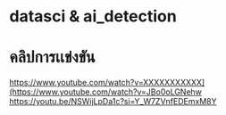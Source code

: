 # datasci & ai_detection 
# คลิปการเเข่งขัน
https://www.youtube.com/watch?v=XXXXXXXXXXX](https://www.youtube.com/watch?v=JBo0oLGNehw
https://youtu.be/NSWijLpDa1c?si=Y_W7ZVnfEDEmxM8Y



